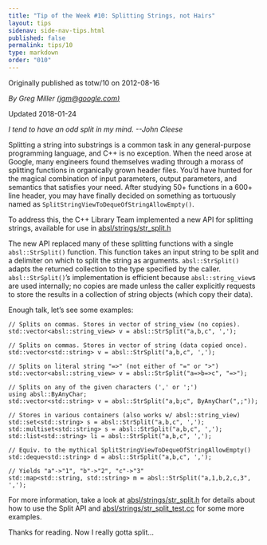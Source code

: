 ```yaml
---
title: "Tip of the Week #10: Splitting Strings, not Hairs"
layout: tips
sidenav: side-nav-tips.html
published: false
permalink: tips/10
type: markdown
order: "010"
---
```


Originally published as totw/10 on 2012-08-16

*By Greg Miller [(jgm@google.com)](mailto:jgm@google.com)*

Updated 2018-01-24

*I tend to have an odd split in my mind. --John Cleese*

Splitting a string into substrings is a common task in any general-purpose
programming language, and C++ is no exception. When the need arose at Google,
many engineers found themselves wading through a morass of splitting functions
in organically grown header files. You’d have hunted for the magical combination
of input parameters, output parameters, and semantics that satisfies your need.
After studying 50+ functions in a 600+ line header, you may have finally decided
on something as tortuously named as
`SplitStringViewToDequeOfStringAllowEmpty()`.

To address this, the C++ Library Team implemented a new API for splitting
strings, available for use in
[absl/strings/str_split.h][str_split]

The new API replaced many of these splitting functions with a
single `absl::StrSplit()` function. This function takes an input string to be
split and a delimiter on which to split the string as arguments.
`absl::StrSplit()` adapts the returned collection to the type specified by the
caller. `absl::StrSplit()`’s implementation is efficient because
`absl::string_view`s are used internally; no copies are made unless the caller
explicitly requests to store the results in a collection of string objects
(which copy their data).

Enough talk, let’s see some examples:

```
// Splits on commas. Stores in vector of string_view (no copies).
std::vector<absl::string_view> v = absl::StrSplit("a,b,c", ',');

// Splits on commas. Stores in vector of string (data copied once).
std::vector<std::string> v = absl::StrSplit("a,b,c", ',');

// Splits on literal string "=>" (not either of "=" or ">")
std::vector<absl::string_view> v = absl::StrSplit("a=>b=>c", "=>");

// Splits on any of the given characters (',' or ';')
using absl::ByAnyChar;
std::vector<std::string> v = absl::StrSplit("a,b;c", ByAnyChar(",;"));

// Stores in various containers (also works w/ absl::string_view)
std::set<std::string> s = absl::StrSplit("a,b,c", ',');
std::multiset<std::string> s = absl::StrSplit("a,b,c", ',');
std::list<std::string> li = absl::StrSplit("a,b,c", ',');

// Equiv. to the mythical SplitStringViewToDequeOfStringAllowEmpty()
std::deque<std::string> d = absl::StrSplit("a,b,c", ',');

// Yields "a"->"1", "b"->"2", "c"->"3"
std::map<std::string, std::string> m = absl::StrSplit("a,1,b,2,c,3", ',');
```

For more information, take a look at
[absl/strings/str_split.h][str_split] for details about how to use
the Split API and [absl/strings/str_split_test.cc][str_split_test]
for some more examples.

Thanks for reading. Now I really gotta split...

[str_split]: https://github.com/abseil/abseil-cpp/blob/master/absl/strings/str_split.h
[str_split_test]: https://github.com/abseil/abseil-cpp/blob/master/absl/strings/str_split_test.cc